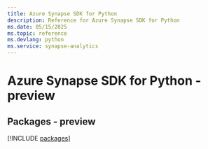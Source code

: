 ```yaml
---
title: Azure Synapse SDK for Python
description: Reference for Azure Synapse SDK for Python
ms.date: 05/15/2025
ms.topic: reference
ms.devlang: python
ms.service: synapse-analytics
---
```

# Azure Synapse SDK for Python - preview
## Packages - preview
[!INCLUDE [packages](synapse-index.md)]